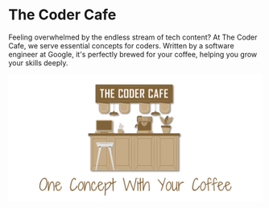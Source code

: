 # The Coder Cafe

Feeling overwhelmed by the endless stream of tech content? At The Coder Cafe, we serve essential concepts for coders. Written by a software engineer at Google, it's perfectly brewed for your coffee, helping you grow your skills deeply.

![](res/logo.png)
